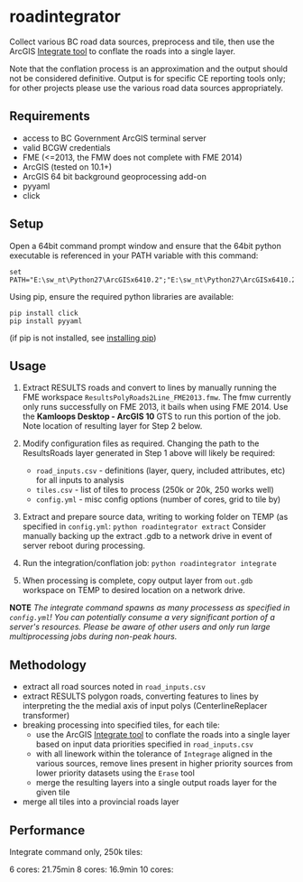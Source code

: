 # roadintegrator

Collect various BC road data sources, preprocess and tile, then use the ArcGIS [Integrate tool](http://resources.arcgis.com/en/help/main/10.2/index.html#//00170000002s000000) to conflate the roads into a single layer.

Note that the conflation process is an approximation and the output should not be considered definitive. Output is for specific CE reporting tools only; for other projects please use the various road data sources appropriately.

## Requirements

- access to BC Government ArcGIS terminal server
- valid BCGW credentials
- FME (<=2013, the FMW does not complete with FME 2014)
- ArcGIS (tested on 10.1+)
- ArcGIS 64 bit background geoprocessing add-on
- pyyaml
- click

## Setup

Open a 64bit command prompt window and ensure that the 64bit python executable is referenced in your PATH variable with this command:
```
set PATH="E:\sw_nt\Python27\ArcGISx6410.2";"E:\sw_nt\Python27\ArcGISx6410.2\Scripts";%PATH%
```
Using pip, ensure the required python libraries are available:
```
pip install click
pip install pyyaml
```
(if pip is not installed, see [installing pip](https://pip.pypa.io/en/stable/installing/))

## Usage

1. Extract RESULTS roads and convert to lines by manually running the FME workspace `ResultsPolyRoads2Line_FME2013.fmw`. The fmw currently only runs successfully on FME 2013, it bails when using FME 2014. Use the **Kamloops Desktop - ArcGIS 10** GTS to run this portion of the job. Note location of resulting layer for Step 2 below.

2. Modify configuration files as required. Changing the path to the ResultsRoads layer generated in Step 1 above will likely be required:
    - `road_inputs.csv` - definitions (layer, query, included attributes, etc) for all inputs to analysis
    - `tiles.csv` - list of tiles to process (250k or 20k, 250 works well)
    - `config.yml` - misc config options (number of cores, grid to tile by)

3. Extract and prepare source data, writing to working folder on TEMP (as specified in `config.yml`:
`python roadintegrator extract`
Consider manually backing up the extract .gdb to a network drive in event of server reboot during processing.

5. Run the integration/conflation job:
`python roadintegrator integrate`

6. When processing is complete, copy output layer from `out.gdb` workspace on TEMP to desired location on a network drive.

**NOTE** *The integrate command spawns as many processess as specified in `config.yml`! You can potentially consume a very significant portion of a server's resources. Please be aware of other users and only run large multiprocessing jobs during non-peak hours.*

## Methodology

- extract all road sources noted in `road_inputs.csv`
- extract RESULTS polygon roads, converting features to lines by interpreting the the medial axis of input polys (CenterlineReplacer transformer)
- breaking processing into specified tiles, for each tile:
    + use the ArcGIS [Integrate tool](http://resources.arcgis.com/en/help/main/10.2/index.html#//00170000002s000000) to conflate the roads into a single layer based on input data priorities specified in `road_inputs.csv`
    + with all linework within the tolerance of `Integrage` aligned in the various sources, remove lines present in higher priority sources from lower priority datasets using the `Erase` tool
    + merge the resulting layers into a single output roads layer for the given tile
- merge all tiles into a provincial roads layer

## Performance

Integrate command only, 250k tiles:

6 cores: 21.75min
8 cores: 16.9min
10 cores:




